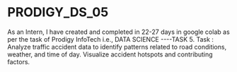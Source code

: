 # PRODIGY_DS_05
As an Intern, I have created and completed in 22-27 days in google colab as per the task of Prodigy InfoTech i.e., DATA SCIENCE ----TASK 5. Task : Analyze traffic accident data to identify patterns related to road conditions, weather, and time of day. Visualize accident hotspots and contributing factors.
